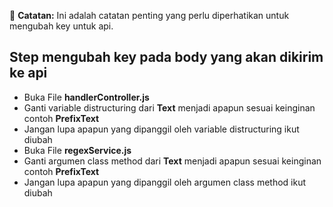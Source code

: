 🔔 **Catatan:** 
Ini adalah catatan penting yang perlu diperhatikan untuk mengubah key untuk api.

## Step mengubah key pada body yang akan dikirim ke api
- Buka File **handlerController.js**
- Ganti variable distructuring dari **Text** menjadi apapun sesuai keinginan contoh **PrefixText**
- Jangan lupa apapun yang dipanggil oleh variable distructuring ikut diubah
- Buka File **regexService.js** 
- Ganti argumen class method dari **Text** menjadi apapun sesuai keinginan contoh **PrefixText**
- Jangan lupa apapun yang dipanggil oleh argumen class method ikut diubah